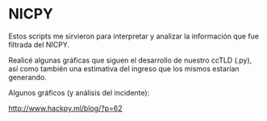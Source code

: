 NICPY
=====

Estos scripts me sirvieron para interpretar y analizar la información que fue filtrada del NICPY.

Realicé algunas gráficas que siguen el desarrollo de nuestro ccTLD (.py), así como también una estimativa del ingreso que los mismos estarían generando.

Algunos gráficos (y análisis del incidente):

http://www.hackpy.ml/blog/?p=62
